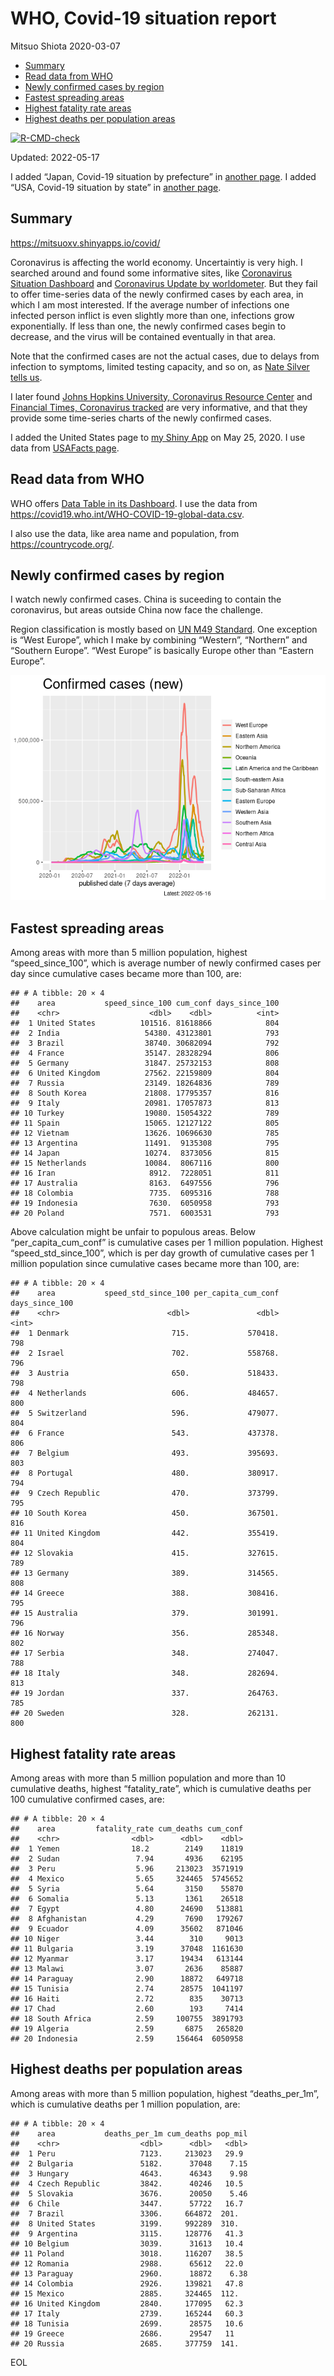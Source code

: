 WHO, Covid-19 situation report
================
Mitsuo Shiota
2020-03-07

-   [Summary](#summary)
-   [Read data from WHO](#read-data-from-who)
-   [Newly confirmed cases by region](#newly-confirmed-cases-by-region)
-   [Fastest spreading areas](#fastest-spreading-areas)
-   [Highest fatality rate areas](#highest-fatality-rate-areas)
-   [Highest deaths per population
    areas](#highest-deaths-per-population-areas)

<!-- badges: start -->

[![R-CMD-check](https://github.com/mitsuoxv/covid/workflows/R-CMD-check/badge.svg)](https://github.com/mitsuoxv/covid/actions)
<!-- badges: end -->

Updated: 2022-05-17

I added “Japan, Covid-19 situation by prefecture” in [another
page](Japan.md). I added “USA, Covid-19 situation by state” in [another
page](USA.md).

## Summary

<https://mitsuoxv.shinyapps.io/covid/>

Coronavirus is affecting the world economy. Uncertaintiy is very high. I
searched around and found some informative sites, like [Coronavirus
Situation
Dashboard](https://who.maps.arcgis.com/apps/opsdashboard/index.html#/c88e37cfc43b4ed3baf977d77e4a0667)
and [Coronavirus Update by
worldometer](https://www.worldometers.info/coronavirus/). But they fail
to offer time-series data of the newly confirmed cases by each area, in
which I am most interested. If the average number of infections one
infected person inflict is even slightly more than one, infections grow
exponentially. If less than one, the newly confirmed cases begin to
decrease, and the virus will be contained eventually in that area.

Note that the confirmed cases are not the actual cases, due to delays
from infection to symptoms, limited testing capacity, and so on, as
[Nate Silver tells
us](https://fivethirtyeight.com/features/coronavirus-case-counts-are-meaningless/).

I later found [Johns Hopkins University, Coronavirus Resource
Center](https://coronavirus.jhu.edu/) and [Financial Times, Coronavirus
tracked](https://www.ft.com/content/a26fbf7e-48f8-11ea-aeb3-955839e06441)
are very informative, and that they provide some time-series charts of
the newly confirmed cases.

I added the United States page to [my Shiny
App](https://mitsuoxv.shinyapps.io/covid/) on May 25, 2020. I use data
from [USAFacts
page](https://usafacts.org/visualizations/coronavirus-covid-19-spread-map/).

## Read data from WHO

WHO offers [Data Table in its Dashboard](https://covid19.who.int/table).
I use the data from
<https://covid19.who.int/WHO-COVID-19-global-data.csv>.

I also use the data, like area name and population, from
<https://countrycode.org/>.

## Newly confirmed cases by region

I watch newly confirmed cases. China is suceeding to contain the
coronavirus, but areas outside China now face the challenge.

Region classification is mostly based on [UN M49
Standard](https://unstats.un.org/unsd/methodology/m49/). One exception
is “West Europe”, which I make by combining “Western”, “Northern” and
“Southern Europe”. “West Europe” is basically Europe other than “Eastern
Europe”.

![](README_files/figure-gfm/chart-1.png)<!-- -->

## Fastest spreading areas

Among areas with more than 5 million population, highest
“speed_since_100”, which is average number of newly confirmed cases per
day since cumulative cases became more than 100, are:

    ## # A tibble: 20 × 4
    ##    area           speed_since_100 cum_conf days_since_100
    ##    <chr>                    <dbl>    <dbl>          <int>
    ##  1 United States          101516. 81618866            804
    ##  2 India                   54380. 43123801            793
    ##  3 Brazil                  38740. 30682094            792
    ##  4 France                  35147. 28328294            806
    ##  5 Germany                 31847. 25732153            808
    ##  6 United Kingdom          27562. 22159809            804
    ##  7 Russia                  23149. 18264836            789
    ##  8 South Korea             21808. 17795357            816
    ##  9 Italy                   20981. 17057873            813
    ## 10 Turkey                  19080. 15054322            789
    ## 11 Spain                   15065. 12127122            805
    ## 12 Vietnam                 13626. 10696630            785
    ## 13 Argentina               11491.  9135308            795
    ## 14 Japan                   10274.  8373056            815
    ## 15 Netherlands             10084.  8067116            800
    ## 16 Iran                     8912.  7228051            811
    ## 17 Australia                8163.  6497556            796
    ## 18 Colombia                 7735.  6095316            788
    ## 19 Indonesia                7630.  6050958            793
    ## 20 Poland                   7571.  6003531            793

Above calculation might be unfair to populous areas. Below
“per_capita_cum_conf” is cumulative cases per 1 million population.
Highest “speed_std_since_100”, which is per day growth of cumulative
cases per 1 million population since cumulative cases became more than
100, are:

    ## # A tibble: 20 × 4
    ##    area           speed_std_since_100 per_capita_cum_conf days_since_100
    ##    <chr>                        <dbl>               <dbl>          <int>
    ##  1 Denmark                       715.             570418.            798
    ##  2 Israel                        702.             558768.            796
    ##  3 Austria                       650.             518433.            798
    ##  4 Netherlands                   606.             484657.            800
    ##  5 Switzerland                   596.             479077.            804
    ##  6 France                        543.             437378.            806
    ##  7 Belgium                       493.             395693.            803
    ##  8 Portugal                      480.             380917.            794
    ##  9 Czech Republic                470.             373799.            795
    ## 10 South Korea                   450.             367501.            816
    ## 11 United Kingdom                442.             355419.            804
    ## 12 Slovakia                      415.             327615.            789
    ## 13 Germany                       389.             314565.            808
    ## 14 Greece                        388.             308416.            795
    ## 15 Australia                     379.             301991.            796
    ## 16 Norway                        356.             285348.            802
    ## 17 Serbia                        348.             274047.            788
    ## 18 Italy                         348.             282694.            813
    ## 19 Jordan                        337.             264763.            785
    ## 20 Sweden                        328.             262131.            800

## Highest fatality rate areas

Among areas with more than 5 million population and more than 10
cumulative deaths, highest “fatality_rate”, which is cumulative deaths
per 100 cumulative confirmed cases, are:

    ## # A tibble: 20 × 4
    ##    area         fatality_rate cum_deaths cum_conf
    ##    <chr>                <dbl>      <dbl>    <dbl>
    ##  1 Yemen                18.2        2149    11819
    ##  2 Sudan                 7.94       4936    62195
    ##  3 Peru                  5.96     213023  3571919
    ##  4 Mexico                5.65     324465  5745652
    ##  5 Syria                 5.64       3150    55870
    ##  6 Somalia               5.13       1361    26518
    ##  7 Egypt                 4.80      24690   513881
    ##  8 Afghanistan           4.29       7690   179267
    ##  9 Ecuador               4.09      35602   871046
    ## 10 Niger                 3.44        310     9013
    ## 11 Bulgaria              3.19      37048  1161630
    ## 12 Myanmar               3.17      19434   613144
    ## 13 Malawi                3.07       2636    85887
    ## 14 Paraguay              2.90      18872   649718
    ## 15 Tunisia               2.74      28575  1041197
    ## 16 Haiti                 2.72        835    30713
    ## 17 Chad                  2.60        193     7414
    ## 18 South Africa          2.59     100755  3891793
    ## 19 Algeria               2.59       6875   265820
    ## 20 Indonesia             2.59     156464  6050958

## Highest deaths per population areas

Among areas with more than 5 million population, highest
“deaths_per_1m”, which is cumulative deaths per 1 million population,
are:

    ## # A tibble: 20 × 4
    ##    area           deaths_per_1m cum_deaths pop_mil
    ##    <chr>                  <dbl>      <dbl>   <dbl>
    ##  1 Peru                   7123.     213023   29.9 
    ##  2 Bulgaria               5182.      37048    7.15
    ##  3 Hungary                4643.      46343    9.98
    ##  4 Czech Republic         3842.      40246   10.5 
    ##  5 Slovakia               3676.      20050    5.46
    ##  6 Chile                  3447.      57722   16.7 
    ##  7 Brazil                 3306.     664872  201.  
    ##  8 United States          3199.     992289  310.  
    ##  9 Argentina              3115.     128776   41.3 
    ## 10 Belgium                3039.      31613   10.4 
    ## 11 Poland                 3018.     116207   38.5 
    ## 12 Romania                2988.      65612   22.0 
    ## 13 Paraguay               2960.      18872    6.38
    ## 14 Colombia               2926.     139821   47.8 
    ## 15 Mexico                 2885.     324465  112.  
    ## 16 United Kingdom         2840.     177095   62.3 
    ## 17 Italy                  2739.     165244   60.3 
    ## 18 Tunisia                2699.      28575   10.6 
    ## 19 Greece                 2686.      29547   11   
    ## 20 Russia                 2685.     377759  141.

EOL
